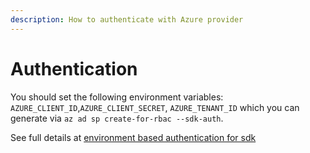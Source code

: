 ```yaml
---
description: How to authenticate with Azure provider
---
```


# Authentication

 You should set the following environment variables: `AZURE_CLIENT_ID`,`AZURE_CLIENT_SECRET`, `AZURE_TENANT_ID` which you can generate via `az ad sp create-for-rbac --sdk-auth`.

 See full details at [environment based authentication for sdk](https://docs.microsoft.com/en-us/azure/developer/go/azure-sdk-authorization#use-environment-based-authentication)

